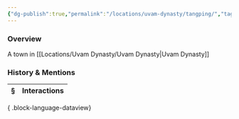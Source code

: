 ```yaml
---
{"dg-publish":true,"permalink":"/locations/uvam-dynasty/tangping/","tags":["Undiscovered"],"updated":"2025-07-31T14:28:11.449+01:00"}
---
```


### Overview
A town in [[Locations/Uvam Dynasty/Uvam Dynasty\|Uvam Dynasty]]

### History & Mentions
| § | Interactions |
| - | ------------ |

{ .block-language-dataview}
